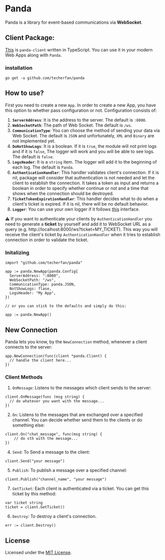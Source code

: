 # Panda
Panda is a library for event-based communications via **WebSocket**.

## Client Package:
[This](https://github.com/techerfan/panda-client) is `panda-client` written in TypeScript. You can use it in your modern Web Apps along with `Panda`.

### installation
```
go get -u github.com/techerfan/panda
```

## How to use?
First you need to create a new `App`. 
In order to create a new App, you have this option to whether pass configuration or not. Configuration consists of:
1. **`ServerAddress`**: It is the address to the server. The default is `:8000`.
2. **`WebSocketPath`**: The path of Web Socket. The default is `/ws`.
3. **`CommunicationType`**: You can choose the method of sending your data via Web Socket. The default is `JSON` and unfortunately, `XML` and `Binary` are not implemented yet.
4. **`DoNotShowLogs`**: It is a boolean. If it is `true`, the module will not print logs and if it is `false`, The logger will work and you will be able to see logs. The default is `false`.
5. **`LogsHeader`**: It is a `string` item. The logger will add it to the beginning of each log.
The default is `Panda`.
6. **`AuthenticationHandler`**: This handler validates client's connection. If it is nil, package will consider that authentication is not needed and let the client to establish the connection. It takes a token as input and returns a boolean in order to specify whether continue or not and a time that shows when the connection should be destroyed.
7. **`TicketTokenExpirationHandler`**: This handler decides what to do when a client's ticket is expired. If it is nil, there will be no default behavior.
8. **`Logger`**: You can use your own logger if it follows [this](logger/logger.go) interface.

⚠️ If you want to authenticate your clients by `AuthenticationHandler` you need to generate a **ticket** by yourself and add it to WebSocket URL as a query (e.g. http://localhost:8000/ws?ticket=MY_TICKET). This way you will receive the client's ticket by `AuthenticationHandler` when it tries to establish connection in order to validate the ticket.

### Initalizing 
```golang
import "github.com/techerfan/panda"

app := panda.NewApp(panda.Config{
  ServerAddress: ":8080",
  WebSocketPath: "/ws",
  CommunicationType: panda.JSON,
  NotShowLogs: flase,
  LogsHeader: "My App",
})

// or you can stick to the defaults and simply do this:

app := panda.NewApp()
```

## New Connection

Panda lets you know, by the `NewConnection` method, whenever a client connects to the server:

```golang
app.NewConnection(func(client *panda.Client) {
  // handle the client here...
})
```

### Client Methods
1. `OnMessage`: Listens to the messages which client sends to the server:
```golang
client.OnMessage(func (msg string) {
  // do whatever you want with the message...
})
```
2. `On`: Listens to the messages that are exchanged over a specified channel. You can decide whether send them to the clients or do something else:
```golang
client.On("chat_message", func(msg string) {
	// do sth with the message...
})
```
4. `Send`: To Send a message to the client: 
```golang
client.Send("your message")
``` 
5. `Publish`: To publish a message over a specified channel:
```golang
client.Publish("channel_name", "your message")
```
7. `GetTicket`: Each client is authenticated via a ticket. You can get this ticket by this method:
```golang
var ticket string
ticket = client.GetTicket()
```
6. `Destroy`: To destroy a client's connection.
```golang
err := client.Destroy()
```

## License 
Licensed under the [MIT License](/LICENSE).

